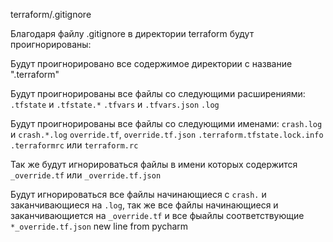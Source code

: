 terraform/.gitignore

Благодаря файлу .gitignore в директории terraform будут проигнорированы:

Будут проигнорировано все содержимое директории с название ".terraform"

Будут проигнорированы все файлы со следующими расширениями:
`.tfstate` и `.tfstate.*`
`.tfvars` и `.tfvars.json`
`.log`

Будут проигнорированы все файлы со следующими именами:
`crash.log` и `crash.*.log`
`override.tf`, `override.tf.json`
`.terraform.tfstate.lock.info`
`.terraformrc` или `terraform.rc`

Так же будут игнорироваться файлы в имени которых содержится `_override.tf` или `_override.tf.json`

Будут игнорироваться все файлы начинающиеся с `crash.` и заканчивающиеся на `.log`, 
так же все файлы начинающиеся и заканчивающиется на `_override.tf` и все фыайлы соответствующие `*_override.tf.json`
new line from pycharm
